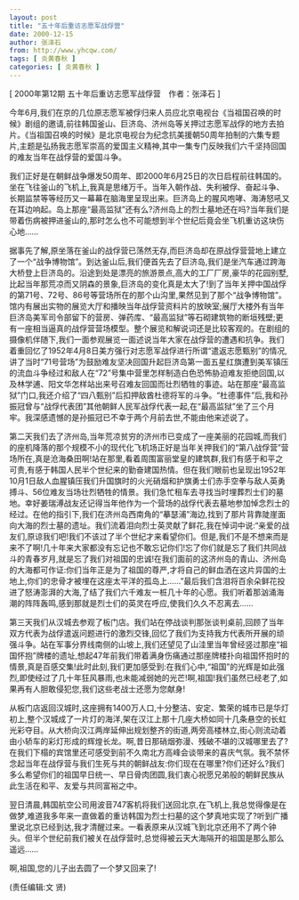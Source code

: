 ```yaml
---
layout: post
title: "五十年后重访志愿军战俘营"
date: 2000-12-15
author: 张泽石
from: http://www.yhcqw.com/
tags: [ 炎黄春秋 ]
categories: [ 炎黄春秋 ]
---
```



[ 2000年第12期 五十年后重访志愿军战俘营　作者：张泽石 ]


今年6月,我们在京的几位原志愿军被俘归来人员应北京电视台《当祖国召唤的时候》剧组的邀请,前往韩国釜山、巨济岛、济州岛等关押过志愿军战俘的地方去拍片。《当祖国召唤的时候》是北京电视台为纪念抗美援朝50周年拍制的六集专题片,主题是弘扬我志愿军崇高的爱国主义精神,其中一集专门反映我们六千坚持回国的难友当年在战俘营的爱国斗争。


我们正好是在朝鲜战争爆发50周年、即2000年6月25日的次日启程前往韩国的。坐在飞往釜山的飞机上,我真是思绪万千。当年入朝作战、失利被俘、奋起斗争、长期监禁等等经历又一幕幕在脑海里呈现出来。巨济岛上的腥风咆哮、海涛怒吼又在耳边响起。岛上那座“最高监狱”还有么?济州岛上的烈士墓地还在吗?当年我们是带着伤病被押进釜山的,那时怎么也不可能想到半个世纪后竟会坐飞机重访这块伤心地……


据事先了解,原坐落在釜山的战俘营已荡然无存,而巨济岛却在原战俘营营地上建立了一个“战争博物馆”。到达釜山后,我们便首先去了巨济岛,我们是坐汽车通过跨海大桥登上巨济岛的。沿途到处是漂亮的旅游景点,高大的工厂厂房,豪华的花园别墅,比起当年那荒凉而又阴森的景象,巨济岛的变化真是太大了!到了当年关押中国战俘的第71号、72号、86号等营场所在的那个山沟里,果然见到了那个“战争博物馆”。馆内有展出实物的展览大厅和播映当年战俘营资料片的放映室;展厅大楼外有当年巨济岛美军司令部留下的营房、弹药库、“最高监狱”等石砌建筑物的断垣残壁;更有一座相当逼真的战俘营营场模型。整个展览和解说词还是比较客观的。在剧组的摄像机伴随下,我们一面参观展览一面述说当年大家在战俘营的遭遇和抗争。我们着重回忆了1952年4月8日美方强行对志愿军战俘进行所谓“遣返志愿甄别”的情况,讲了当时“71号营场”为鼓励难友坚决回国升起巨济岛第一面五星红旗遭到美军镇压的流血斗争经过和敌人在“72”号集中营里怎样制造白色恐怖胁迫难友拒绝回国,以及林学逋、阳文华怎样站出来号召难友回国而壮烈牺牲的事迹。站在那座“最高监狱”门口,我还介绍了“四八甄别”后扣押敌酋杜德将军的斗争。“杜德事件”后,我和孙振冠曾与“战俘代表团”其他朝鲜人民军战俘代表一起,在“最高监狱”坐了三个月牢。我深感遗憾的是孙振冠已不幸于两个月前去世,不能由他来述说了。


第二天我们去了济州岛,当年荒凉贫穷的济州市已变成了一座美丽的花园城,而我们的座机降落的那个规模不小的现代化飞机场正好是当年关押我们的“第八战俘营”营场所在,真是沧海桑田啊!站在那里,看着周围富丽堂皇的建筑群,我们有感于和平之可贵,有感于韩国人民半个世纪来的勤奋建国热情。但在我们眼前也呈现出1952年10月1日敌人血腥镇压我们升国旗时的火光硝烟和护旗勇士们赤手空拳与敌人英勇搏斗、56位难友当场壮烈牺牲的情景。我们急忙租车去寻找当时埋葬烈士们的墓地。幸好姜瑞溥战友还记得当年他作为一个营场的战俘代表去墓地参加悼念烈士的经过。在他的指引下,我们在济州岛西南角的“摹瑟浦”海边,找到了那片背靠陡崖面向大海的烈士墓的遗址。我们流着泪向烈士英灵献了鲜花,我在悼词中说:“亲爱的战友们,原谅我们吧!我们不该过了半个世纪才来看望你们。但是,我们不是不想来而是来不了啊!几十年来大家都没有忘记也不敢忘记你们!忘了你们就是忘了我们共同战斗的青春岁月,就是忘了我们对祖国的忠诚!在我们面前的这济州岛的青山、济州岛的大海都可作证:你们当年正是为了祖国的尊严,才将自己的鲜血洒在这片异国的土地上,你们的忠骨才被埋在这座太平洋的孤岛上……”最后我们含泪将百余朵鲜花投进了怒涛澎湃的大海,了结了我们六千难友一桩几十年的心愿。我们听着那汹涌海潮的阵阵轰鸣,感到那就是烈士们的英灵在呼应,使我们久久不忍离去……


第三天我们从汉城去参观了板门店。我们站在停战谈判那张谈判桌前,回顾了当年双方代表为战俘遣返问题进行的激烈交锋,回忆了我们为支持我方代表所开展的顽强斗争。站在军事分界线南侧的山坡上,我们还望见了山洼里当年曾经竖过那座“祖国怀抱”牌楼的遗址,想起47年前我们带着满身伤痛通过那座牌楼扑向祖国怀抱时的情景,真是百感交集!此时此刻,我们更加感受到:在我们心中,“祖国”的光辉是如此强烈,即使经过了几十年狂风暴雨,也未能减弱她的光芒!啊,祖国!我们虽然已经老了,如果再有人胆敢侵犯您,我们这些老战士还愿为您献身!


从板门店返回汉城时,这座拥有1400万人口,十分整洁、安定、繁荣的城市已是华灯初上,整个汉城成了一片灯的海洋,架在汉江上那十几座大桥如同十几条悬空的长虹光彩夺目。从大桥向汉江两岸延伸出规划整齐的街道,两旁高楼林立,街心则流动着由小轿车的彩灯形成的辉煌长龙。啊,昔日那硝烟弥漫、残破不堪的汉城哪里去了?在我们下榻的宾馆里还可感受到前不久南北方高峰会谈带来的喜庆气氛。我不禁怀念起当年在战俘营与我们生死与共的朝鲜战友:你们现在在哪里?你们还好么?我们多么希望你们的祖国早日统一、早日骨肉团圆,我们衷心祝愿兄弟般的朝鲜民族从此生活在和平、友爱与共同富裕之中。


翌日清晨,韩国航空公司用波音747客机将我们送回北京,在飞机上,我总觉得像是在做梦,难道我多年来一直做着的重访韩国为烈士扫墓的这个梦真地实现了?听到广播里说北京已经到达,我才清醒过来。一看表原来从汉城飞到北京还用不了两个钟头。但半个世纪前我们被关在战俘营时,总觉得被云天大海隔开的祖国是那么那么遥远……

啊,祖国,您的儿子出去圆了一个梦又回来了!

(责任编辑:文 贤)


